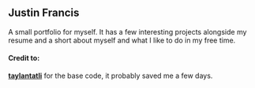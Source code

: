 ## Justin Francis
 A small portfolio for myself. It has a few interesting projects alongside my resume and a short about myself and what I like to do in my free time. 

#### Credit to:
**[taylantatli](https://github.com/TaylanTatli/Moon)** for the base code, it probably saved me a few days.